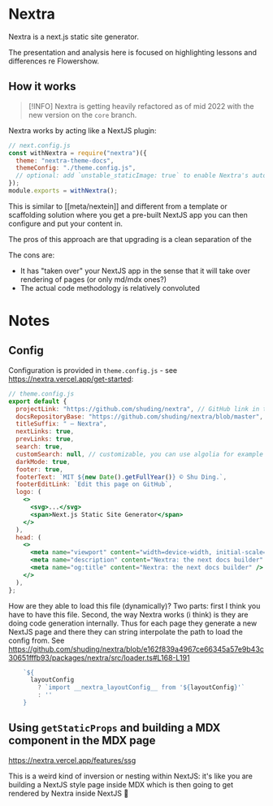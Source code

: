 # Nextra

Nextra is a next.js static site generator.

The presentation and analysis here is focused on highlighting lessons and differences re Flowershow.

## How it works

> [!INFO]
> Nextra is getting heavily refactored as of mid 2022 with the new version on the `core` branch.

Nextra works by acting like a NextJS plugin:

```jsx
// next.config.js
const withNextra = require("nextra")({
  theme: "nextra-theme-docs",
  themeConfig: "./theme.config.js",
  // optional: add `unstable_staticImage: true` to enable Nextra's auto image import
});
module.exports = withNextra();
```

This is similar to [[meta/nextein]] and different from a template or scaffolding solution where you get a pre-built NextJS app you can then configure and put your content in.

The pros of this approach are that upgrading is a clean separation of the

The cons are:

- It has "taken over" your NextJS app in the sense that it will take over rendering of pages (or only md/mdx ones?)
- The actual code methodology is relatively convoluted

# Notes

## Config

Configuration is provided in `theme.config.js` - see https://nextra.vercel.app/get-started:

```jsx
// theme.config.js
export default {
  projectLink: "https://github.com/shuding/nextra", // GitHub link in the navbar
  docsRepositoryBase: "https://github.com/shuding/nextra/blob/master", // base URL for the docs repository
  titleSuffix: " – Nextra",
  nextLinks: true,
  prevLinks: true,
  search: true,
  customSearch: null, // customizable, you can use algolia for example
  darkMode: true,
  footer: true,
  footerText: `MIT ${new Date().getFullYear()} © Shu Ding.`,
  footerEditLink: `Edit this page on GitHub`,
  logo: (
    <>
      <svg>...</svg>
      <span>Next.js Static Site Generator</span>
    </>
  ),
  head: (
    <>
      <meta name="viewport" content="width=device-width, initial-scale=1.0" />
      <meta name="description" content="Nextra: the next docs builder" />
      <meta name="og:title" content="Nextra: the next docs builder" />
    </>
  ),
};
```

How are they able to load this file (dynamically)? Two parts: first I think you have to have this file. Second, the way Nextra works (i think) is they are doing code generation internally. Thus for each page they generate a new NextJS page and there they can string interpolate the path to load the config from. See https://github.com/shuding/nextra/blob/e162f839a4967ce66345a57e9b43c30651fffb93/packages/nextra/src/loader.ts#L168-L191

```js
    `${
      layoutConfig
        ? `import __nextra_layoutConfig__ from '${layoutConfig}'`
        : ''
    }
```

## Using `getStaticProps` and building a MDX component in the MDX page

https://nextra.vercel.app/features/ssg

This is a weird kind of inversion or nesting within NextJS: it's like you are building a NextJS style page inside MDX which is then going to get rendered by Nextra inside NextJS 🤯
